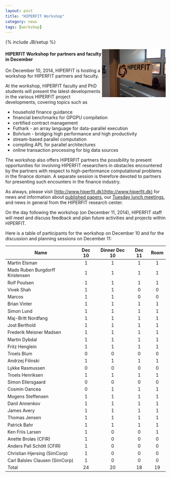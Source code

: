 ```yaml
---
layout: post
title: "HIPERFIT Workshop"
category: news
tags: [workshop]
---
```

{% include JB/setup %}

<img width="200" alt="HIPERFIT logo" align="right" src="/images/hiperfit.jpg">

#### HIPERFIT Workshop for partners and faculty in December

On December 10, 2014, HIPERFIT is hosting a workshop for HIPERFIT
partners and faculty.

At the workshop, HIPERFIT faculty and PhD students will present the
latest developments in the various HIPERFIT project developments,
covering topics such as

  - household finance guidance
  - financial benchmarks for GPGPU compilation
  - certified contract management
  - Futhark - an array language for data-parallel execution
  - Bohrium - bridging high performance and high productivity
  - stream-based parallel computation
  - compiling APL for parallel architectures
  - online transaction processing for big data sources

The workshop also offers HIPERFIT partners the possibility to present
opportunities for involving HIPERFIT researchers in obstacles
encountered by the partners with respect to high-performance
computational problems in the finance domain. A separate session is
therefore devoted to partners for presenting such encounters in the
finance industry.

As always, please visit
[http://www.hiperfit.dk](http://www.hiperfit.dk) for news and
information about [published papers](/publications.html), our [Tuesday
lunch meetings](/lunches.html), and news in general from the HIPERFIT
research center.

On the day following the workshop (on December 11, 2014), HIPERFIT
staff will meet and discuss feedback and plan future activities and
projects within HIPERFIT.

Here is a table of participants for the workshop on December 10 and
for the discussion and planning sessions on December 11:


| Name | Dec 10 | Dinner Dec 10 | Dec 11 | Room |
| ---- |:------:|:-------------:|:------:|:----:|
Martin Elsman |                   1 | 1 | 1 | 1 |
Mads Ruben Burgdorff Kristensen | 1 | 1 | 1 | 1 |
Rolf Poulsen |                    1 | 1 | 1 | 1 |
Vivek Shah |                      1 | 1 | 0 | 0 |
Marcos |                          1 | 1 | 0 | 0 |
Brian Vinter |                    1 | 1 | 1 | 1 |
Simon Lund |                      1 | 1 | 1 | 1 |
Maj-Britt Nordfang |              1 | 1 | 1 | 1 |
Jost Berthold |                   1 | 1 | 1 | 1 |
Frederik Meisner Madsen |         1 | 1 | 1 | 1 |
Martin Dybdal |                   1 | 1 | 1 | 1 |
Fritz Henglein |                  1 | 1 | 1 | 1 |
Troels Blum |                     0 | 0 | 0 | 0 |
Andrzej Filinski |                1 | 1 | 1 | 1 |
Lykke Rasmussen |                 0 | 0 | 0 | 0 |
Troels Henriksen |                1 | 1 | 1 | 1 |
Simon Ellersgaard |               0 | 0 | 0 | 0 |
Cosmin Oancea |                   0 | 1 | 1 | 1 |
Mogens Steffensen |               1 | 1 | 1 | 1 |
Danil Annenkov |                  1 | 1 | 1 | 1 |
James Avery |                     1 | 1 | 1 | 1 |
Thomas Jensen |                   1 | 1 | 1 | 1 |
Patrick Bahr |                    1 | 1 | 1 | 1 |
Ken Friis Larsen |                1 | 0 | 0 | 1 |
Anette Broløs (CFIR) |            1 | 0 | 0 | 0 |
Anders Pall Schött (CFIR) |       1 | 0 | 0 | 0 |
Christian Hjersing (SimCorp) |    1 | 0 | 0 | 0 |
Carl Balslev Clausen (SimCorp) |  1 | 0 | 0 | 0 |
Total |                          24 | 20 | 18 | 19 |
